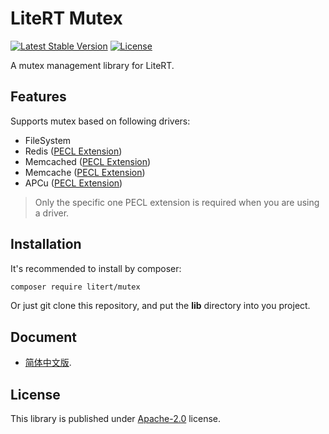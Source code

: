 # LiteRT Mutex

[![Latest Stable Version](https://poser.pugx.org/litert/mutex/v/stable?format=flat-square)](https://packagist.org/packages/litert/mutex) [![License](https://poser.pugx.org/litert/mutex/license?format=flat-square)](https://packagist.org/packages/litert/mutex)

A mutex management library for LiteRT.

## Features

Supports mutex based on following drivers:

- FileSystem
- Redis ([PECL Extension](https://pecl.php.net/package/redis))
- Memcached ([PECL Extension](https://pecl.php.net/package/memcached))
- Memcache ([PECL Extension](https://pecl.php.net/package/memcache))
- APCu ([PECL Extension](https://pecl.php.net/package/apcu))

> Only the specific one PECL extension is required when you are using a
> driver.

## Installation

It's recommended to install by composer:

```sh
composer require litert/mutex
```

Or just git clone this repository, and put the **lib** directory into you 
project.

## Document

 - [简体中文版](./docs/zh-CN/index.md).

## License

This library is published under [Apache-2.0](./LICENSE) license.
